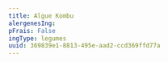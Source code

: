 ```yaml
---
title: Algue Kombu
alergenesIng:
pFrais: False
ingType: legumes
uuid: 369839e1-8813-495e-aad2-ccd369ffd77a
---
```

